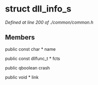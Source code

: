 # struct dll_info_s

*Defined at line 200 of ./common/common.h*

## Members

public const char * name

public const dllfunc_t * fcts

public qboolean crash

public void * link



